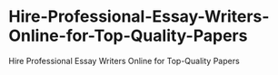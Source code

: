 # Hire-Professional-Essay-Writers-Online-for-Top-Quality-Papers
Hire Professional Essay Writers Online for Top-Quality Papers
